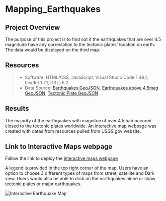 # Mapping_Earthquakes

## Project Overview
The purpose of this project is to find out if the earthquakes that are over 4.5 magnitude have any correclation to the tectonic plates' location on earth. The data would be displayed on the third map.


## Resources

> * Software: HTML/CSS, JavaScript, Visual Studio Code 1.49.1, Leaflet 1.7.1, D3.js 6.2.
> * Data Source: [Earthquakes GeoJSON](https://earthquake.usgs.gov/earthquakes/feed/v1.0/summary/all_week.geojson), [Earthquakes above 4.5mag GeoJSON](https://earthquake.usgs.gov/earthquakes/feed/v1.0/summary/4.5_week.geojson), [Tectonic Plate GeoJSON](https://raw.githubusercontent.com/fraxen/tectonicplates/master/GeoJSON/PB2002_boundaries.json)


## Results
The majority of the earthquakes with  magnitue of over 4.5 had occured closed to the tectonic plates worldwide. An interactive map webpage was created with datas from resources pulled from USGS.gov website.


## Link to Interactive Maps webpage
Follow the link to deploy the [interactive maps webpage](https://rpamintuan671.github.io/Earthquakes/)

A legend is provided in the top right corner of the map. Users have an option to choose 3 different types of maps from street, satellite and Dark view. Users would also be able to click on the earthquakes alone or show tectonic plates or major earthquakes.

![Interactive Earthquake Map](../Interactive%20Earthquake%20Maps.png)
